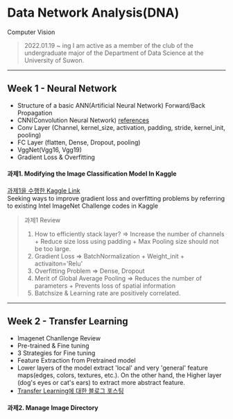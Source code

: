 # Data Network Analysis(DNA)
Computer Vision

> 2022.01.19 ~ ing
> I am active as a member of the club of the undergraduate major of the Department of Data Science at the University of Suwon.   
   
----------------------------------------------------------------------------------------------------------------------------------------------------------------------------------
## Week 1 - Neural Network
+ Structure of a basic ANN(Artificial Neural Network) Forward/Back Propagation
+ CNN(Convolution Neural Network) [references](http://cs231n.stanford.edu/slides/2019/cs231n_2019_lecture05.pdf)
+ Conv Layer (Channel, kernel_size, activation, padding, stride, kernel_init, pooling)
+ FC Layer (flatten, Dense, Dropout, pooling)
+ VggNet(Vgg16, Vgg19)
+ Gradient Loss & Overfitting

#### 과제1. Modifying the Image Classification Model In Kaggle
 [과제1을 수행한 Kaggle Link](https://www.kaggle.com/code/westchaevi/beg-tut-intel-image-classification-93-76-accur/edit)   
 Seeking ways to improve gradient loss and overfitting problems by referring to existing Intel ImageNet Challenge codes in Kaggle

> 과제1 Review
> 1. How to efficiently stack layer? => Increase the number of channels + Reduce size loss using padding + Max Pooling size should not be too large.
> 2. Gradient Loss => BatchNormalization + Weight_init + activaiton='Relu'
> 3. Overfitting Problem => Dense, Dropout
> 4. Merit of Global Average Pooling => Reduces the number of parameters + Prevents loss of spatial information
> 5. Batchsize & Learning rate are positively correlated.

----------------------------------------------------------------------------------------------------------------------------------------------------------------------------------

## Week 2 - Transfer Learning
+ Imagenet Chanllenge Review
+ Pre-trained & Fine tuning
+ 3 Strategies for Fine tuning
+ Feature Extraction from Pretrained model
+ Lower layers of the model extract 'local' and very 'general' feature maps(edges, colors, textures, etc.). On the other hand, the Higher layer (dog's eyes or cat's ears) to extract more abstract feature.
+ [Transfer Learning에 대한 블로그 포스팅](https://westchaevi.tistory.com/3)

#### 과제2. Manage Image Directory
